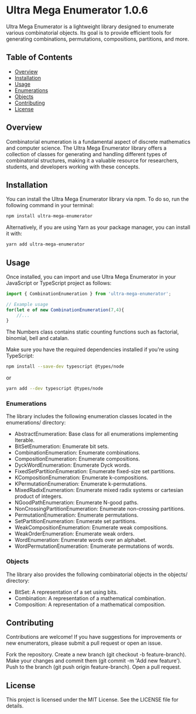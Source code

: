 # Ultra Mega Enumerator 1.0.6

Ultra Mega Enumerator is a lightweight library designed to enumerate various combinatorial objects. Its goal is to provide efficient tools for generating combinations, permutations, compositions, partitions, and more.

## Table of Contents

- [Overview](#overview)
- [Installation](#installation)
- [Usage](#usage)
- [Enumerations](#enumerations)
- [Objects](#objects)
- [Contributing](#contributing)
- [License](#license)

## Overview

Combinatorial enumeration is a fundamental aspect of discrete mathematics and computer science. The Ultra Mega Enumerator library offers a collection of classes for generating and handling different types of combinatorial structures, making it a valuable resource for researchers, students, and developers working with these concepts.

## Installation
You can install the Ultra Mega Enumerator library via npm. To do so, run the following command in your terminal:

```bash
npm install ultra-mega-enumerator
```

Alternatively, if you are using Yarn as your package manager, you can install it with:
```bash
yarn add ultra-mega-enumerator
```

## Usage

Once installed, you can import and use Ultra Mega Enumerator in your JavaScript or TypeScript project as follows:


```ts
import { CombinationEnumeration } from 'ultra-mega-enumerator';

// Example usage
for(let e of new CombinationEnumeration(7,4){ 
    //... 
}
```
The Numbers class contains static counting functions such as factorial, binomial, bell and catalan.

Make sure you have the required dependencies installed if you're using TypeScript:
```bash
npm install --save-dev typescript @types/node
```
or
```bash
yarn add --dev typescript @types/node

```

### Enumerations
The library includes the following enumeration classes located in the enumerations/ directory:

- AbstractEnumeration: Base class for all enumerations implementing Iterable.
- BitSetEnumeration: Enumerate bit sets.
- CombinationEnumeration: Enumerate combinations.
- CompositionEnumeration: Enumerate compositions.
- DyckWordEnumeration: Enumerate Dyck words.
- FixedSetPartitionEnumeration: Enumerate fixed-size set partitions.
- KCompositionEnumeration: Enumerate k-compositions.
- KPermutationEnumeration: Enumerate k-permutations.
- MixedRadixEnumeration: Enumerate mixed radix systems or cartesian product of integers.
- NGoodPathEnumeration: Enumerate N-good paths.
- NonCrossingPartitionEnumeration: Enumerate non-crossing partitions.
- PermutationEnumeration: Enumerate permutations.
- SetPartitionEnumeration: Enumerate set partitions.
- WeakCompositionEnumeration: Enumerate weak compositions.
- WeakOrderEnumeration: Enumerate weak orders.
- WordEnumeration: Enumerate words over an alphabet.
- WordPermutationEnumeration: Enumerate permutations of words.

### Objects
The library also provides the following combinatorial objects in the objects/ directory:
- BitSet: A representation of a set using bits.
- Combination: A representation of a mathematical combination.
- Composition: A representation of a mathematical composition.

## Contributing
Contributions are welcome! If you have suggestions for improvements or new enumerators, please submit a pull request or open an issue.

Fork the repository.
Create a new branch (git checkout -b feature-branch).
Make your changes and commit them (git commit -m 'Add new feature').
Push to the branch (git push origin feature-branch).
Open a pull request.

## License
This project is licensed under the MIT License. See the LICENSE file for details.
